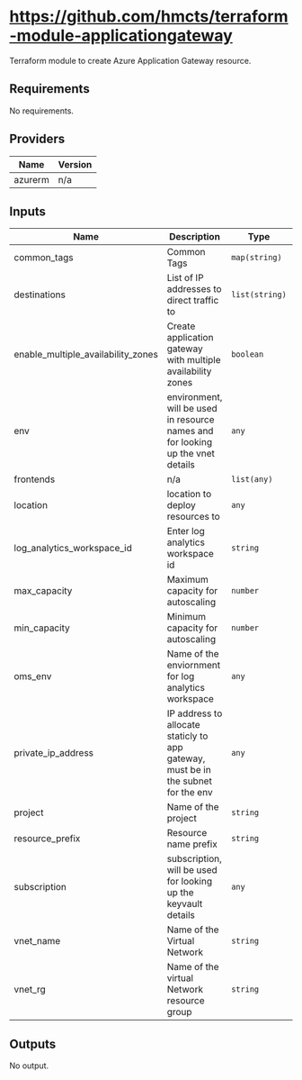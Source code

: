 # https://github.com/hmcts/terraform-module-applicationgateway

Terraform module to create Azure Application Gateway resource.

## Requirements

No requirements.

## Providers

| Name | Version |
|------|---------|
| azurerm | n/a |

## Inputs

| Name | Description | Type | Default | Required |
|------|-------------|------|---------|:--------:|
| common\_tags | Common Tags | `map(string)` | n/a | yes |
| destinations | List of IP addresses to direct traffic to | `list(string)` | n/a | yes |
| enable\_multiple\_availability_zones | Create application gateway with multiple availability zones | `boolean` | false | no |
| env | environment, will be used in resource names and for looking up the vnet details | `any` | n/a | yes |
| frontends | n/a | `list(any)` | n/a | yes |
| location | location to deploy resources to | `any` | n/a | yes |
| log\_analytics\_workspace\_id | Enter log analytics workspace id | `string` | n/a | yes |
| max\_capacity | Maximum capacity for autoscaling | `number` | `10` | no |
| min\_capacity | Minimum capacity for autoscaling | `number` | `2` | no |
| oms\_env | Name of the enviornment for log analytics workspace | `any` | n/a | yes |
| private\_ip\_address | IP address to allocate staticly to app gateway, must be in the subnet for the env | `any` | n/a | yes |
| project | Name of the project | `string` | n/a | yes |
| resource_prefix | Resource name prefix | `string` | n/a | no |
| subscription | subscription, will be used for looking up the keyvault details | `any` | n/a | yes |
| vnet\_name | Name of the Virtual Network | `string` | n/a | yes |
| vnet\_rg | Name of the virtual Network resource group | `string` | n/a | yes |

## Outputs

No output.

